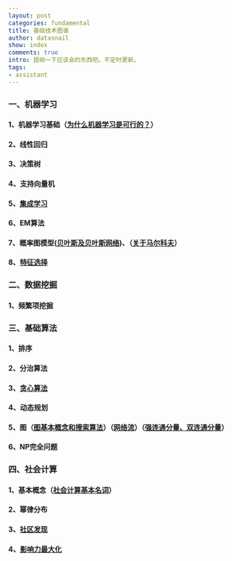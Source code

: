 ```yaml
---
layout: post
categories: fundamental
title: 基础技术图谱
author: datasnail
show: index
comments: true
intro: 提纲一下应该会的东西吧。不定时更新。
tags:
- assistant
---
```


### 一、机器学习 
#### 1、机器学习基础（[为什么机器学习是可行的？](/fundamental/2017/12/02/y_machine_learning_works.html)）
#### 2、线性回归
#### 3、决策树
#### 4、支持向量机
#### 5、[集成学习](/fundamental/2018/06/27/machine_learning_01.html)
#### 6、EM算法
#### 7、概率图模型([贝叶斯及贝叶斯网络](/fundamental/2017/03/28/bayesian.html))、（[关于马尔科夫](/fundamental/2017/03/21/markovchain.html)）
#### 8、[特征选择](/fundamental/2017/11/25/feature_engineering.html)
### 二、数据挖掘
#### 1、频繁项挖掘
### 三、基础算法
#### 1、排序
#### 2、分治算法
#### 3、[贪心算法](/fundamental/2018/07/01/algorithms_01.html)
#### 4、动态规划
#### 5、图（[图基本概念和搜索算法](/fundamental/2018/07/01/algorithms_graph.html)）（[网络流](/fundamental/2018/07/03/algorithms_graph_flow.html)）（[强连通分量、双连通分量](/fundamental/2018/07/05/algorithms_connected_component.html)）
#### 6、NP完全问题
### 四、社会计算
#### 1、基本概念（[社会计算基本名词](/fundamental/2016/10/23/social_computing_notions.html)）
#### 2、幂律分布
#### 3、[社区发现](/fundamental/2017/02/12/community_detection.html)
#### 4、[影响力最大化](/papers/2017/03/09/influence_maxization.html)